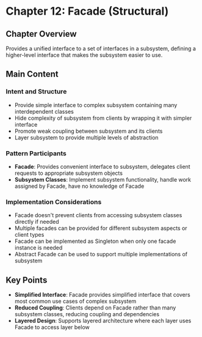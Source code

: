 # Chapter 12: Facade (Structural)

## Chapter Overview
Provides a unified interface to a set of interfaces in a subsystem, defining a higher-level interface that makes the subsystem easier to use.

## Main Content

### Intent and Structure
- Provide simple interface to complex subsystem containing many interdependent classes
- Hide complexity of subsystem from clients by wrapping it with simpler interface
- Promote weak coupling between subsystem and its clients
- Layer subsystem to provide multiple levels of abstraction

### Pattern Participants
- **Facade**: Provides convenient interface to subsystem, delegates client requests to appropriate subsystem objects
- **Subsystem Classes**: Implement subsystem functionality, handle work assigned by Facade, have no knowledge of Facade

### Implementation Considerations
- Facade doesn't prevent clients from accessing subsystem classes directly if needed
- Multiple facades can be provided for different subsystem aspects or client types
- Facade can be implemented as Singleton when only one facade instance is needed
- Abstract Facade can be used to support multiple implementations of subsystem

## Key Points
- **Simplified Interface**: Facade provides simplified interface that covers most common use cases of complex subsystem
- **Reduced Coupling**: Clients depend on Facade rather than many subsystem classes, reducing coupling and dependencies
- **Layered Design**: Supports layered architecture where each layer uses Facade to access layer below